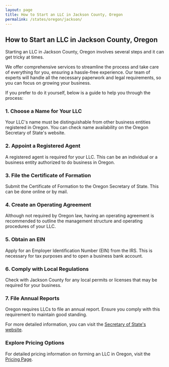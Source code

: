 ```yaml
---
layout: page
title: How to Start an LLC in Jackson County, Oregon
permalink: /states/oregon/jackson/
---
```


<h2>How to Start an LLC in Jackson County, Oregon</h2>

<p>Starting an LLC in Jackson County, Oregon involves several steps and it can get tricky at times.</p>

<p>We offer comprehensive services to streamline the process and take care of everything for you, ensuring a hassle-free experience. Our team of experts will handle all the necessary paperwork and legal requirements, so you can focus on growing your business.</p>

<p>If you prefer to do it yourself, below is a guide to help you through the process:</p>

<h3>1. Choose a Name for Your LLC</h3>
<p>Your LLC's name must be distinguishable from other business entities registered in Oregon. You can check name availability on the Oregon Secretary of State's website.</p>

<h3>2. Appoint a Registered Agent</h3>
<p>A registered agent is required for your LLC. This can be an individual or a business entity authorized to do business in Oregon.</p>

<h3>3. File the Certificate of Formation</h3>
<p>Submit the Certificate of Formation to the Oregon Secretary of State. This can be done online or by mail.</p>

<h3>4. Create an Operating Agreement</h3>
<p>Although not required by Oregon law, having an operating agreement is recommended to outline the management structure and operating procedures of your LLC.</p>

<h3>5. Obtain an EIN</h3>
<p>Apply for an Employer Identification Number (EIN) from the IRS. This is necessary for tax purposes and to open a business bank account.</p>

<h3>6. Comply with Local Regulations</h3>
<p>Check with Jackson County for any local permits or licenses that may be required for your business.</p>

<h3>7. File Annual Reports</h3>
<p>Oregon requires LLCs to file an annual report. Ensure you comply with this requirement to maintain good standing.</p>

<p>For more detailed information, you can visit the <a href="https://www.sos.oregon.gov/">Secretary of State's website</a>.</p>

<h3>Explore Pricing Options</h3>
<p>For detailed pricing information on forming an LLC in Oregon, visit the <a href="{ '/new-pricing/' | relative_url }">Pricing Page</a>.</p>
